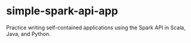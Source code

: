 # simple-spark-api-app
Practice writing self-contained applications using the Spark API in Scala, Java, and Python.
